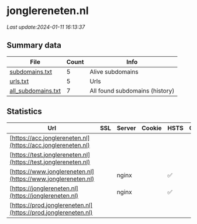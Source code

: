 # jonglereneten.nl
*Last update:2024-01-11 16:13:37*
## Summary data
| File       | Count | Info |
|------------|-------|------|
|[subdomains.txt](/data/jonglereneten/subdomains.txt)|5|Alive subdomains|
|[urls.txt](/data/jonglereneten/urls.txt)|5|Urls|
|[all_subdomains.txt](/data/jonglereneten/all_subdomains.txt)|7|All found subdomains (history)|
## Statistics
| Url | SSL | Server | Cookie | HSTS | CSP | XFO | XXP | RP | Tech |
|------------|-------|------|------|------|------|------|------|------|------|
|[https://acc.jonglereneten.nl](https://acc.jonglereneten.nl)| | | | | | | |:white_check_mark: |Basic Nginx|
|[https://test.jonglereneten.nl](https://test.jonglereneten.nl)| | | | | | | |:white_check_mark: |Basic Nginx|
|[https://www.jonglereneten.nl](https://www.jonglereneten.nl)| |nginx| |:white_check_mark: | |:white_check_mark: |:white_check_mark: |:white_check_mark: |Bootstrap Drupal:10...|
|[https://jonglereneten.nl](https://jonglereneten.nl)| |nginx| |:white_check_mark: | |:white_check_mark: |:white_check_mark: |:white_check_mark: |HSTS Nginx|
|[https://prod.jonglereneten.nl](https://prod.jonglereneten.nl)| | | | | | | |:white_check_mark: |HSTS Nginx|